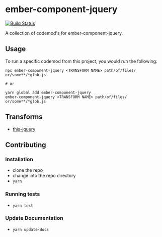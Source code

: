 # ember-component-jquery

[![Build Status](https://travis-ci.org/patocallaghan/ember-component-jquery.svg?branch=master)](https://travis-ci.org/patocallaghan/ember-component-jquery)


A collection of codemod's for ember-component-jquery.

## Usage

To run a specific codemod from this project, you would run the following:

```
npx ember-component-jquery <TRANSFORM NAME> path/of/files/ or/some**/*glob.js

# or

yarn global add ember-component-jquery
ember-component-jquery <TRANSFORM NAME> path/of/files/ or/some**/*glob.js
```

## Transforms

<!--TRANSFORMS_START-->
* [this-jquery](transforms/this-jquery/README.md)
<!--TRANSFORMS_END-->

## Contributing

### Installation

* clone the repo
* change into the repo directory
* `yarn`

### Running tests

* `yarn test`

### Update Documentation

* `yarn update-docs`